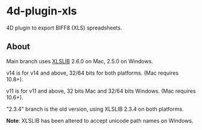 4d-plugin-xls
=============

4D plugin to export BIFF8 (XLS) spreadsheets.

About
-----
Main branch uses [XLSLIB](http://xlslib.sourceforge.net) 2.6.0 on Mac, 2.5.0 on Windows.

v14 is for v14 and above, 32/64 bits for both platforms. (Mac requires 10.8+).

v11 is for v11 and above, 32 bits Mac and 32/64 bits Windows. (Mac requires 10.6+).

"2.3.4" branch is the old version, using XLSLIB 2.3.4 on both platforms.

**Note**: XLSLIB has been altered to accept unicode path names on Windows.
